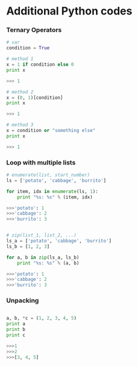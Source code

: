 # Additional Python codes

### Ternary Operators
```Python
# var
condition = True

# method 1
x = 1 if condition else 0
print x

>>> 1

# method 2
x = (0, 1)[condition]
print x

>>> 1

# method 3
x = condition or "something else"
print x

>>> 1

```

### Loop with multiple lists
```python
# enumerate(list, start_number)
ls = ['potato', 'cabbage', 'burrito']

for item, idx in enumerate(ls, 1):
	print "%s: %s" % (item, idx)

>>>'potato': 1
>>>'cabbage': 2
>>>'burrito': 3


# zip(list_1, list_2, ...)
ls_a = ['potato', 'cabbage', 'burrito']
ls_b = [1, 2, 3]

for a, b in zip(ls_a, ls_b)
	print "%s: %s" % (a, b)

>>>'potato': 1
>>>'cabbage': 2
>>>'burrito': 3

```

### Unpacking
```python

a, b, *c = (1, 2, 3, 4, 5)
print a
print b
print c

>>>1
>>>2
>>>[3, 4, 5]

```
